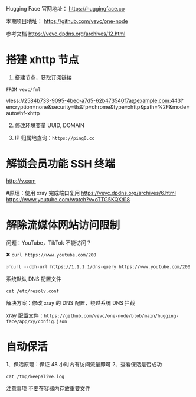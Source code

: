 Hugging Face 官网地址：
https://huggingface.co

本期项目地址：
https://github.com/vevc/one-node

参考文档
https://vevc.dpdns.org/archives/12.html

# 搭建 xhttp 节点
1. 搭建节点，获取订阅链接
   
​`FROM vevc/fml​​`

​vless://2584b733-9095-4bec-a7d5-62b473540f7a@example.com:443?encryption=none&security=tls&fp=chrome&type=xhttp&path=%2F&mode=auto#hf-xhttp​​


2. 修改环境变量 UUID, DOMAIN

3. IP 归属地查询：​`https://ping0.cc​`

# 解锁会员功能 SSH 终端
http://v.com

#原理：使用 xray 完成端口复用
https://vevc.dpdns.org/archives/6.html
https://www.youtube.com/watch?v=oTTG5KQXd18

# 解除流媒体网站访问限制
问题：YouTube，TikTok 不能访问？

❌ ​`curl https://www.youtube.com/200​`

✅ ​`curl --doh-url https://1.1.1.1/dns-query https://www.youtube.com/200​`

系统默认 DNS 配置文件

​`cat /etc/resolv.conf​`

解决方案：修改 xray 的 DNS 配置，绕过系统 DNS 拦截

xray 配置文件：​`https://github.com/vevc/one-node/blob/main/hugging-face/app/xy/config.json​`

# 自动保活
1、保活原理：保证 48 小时内有访问流量即可
2、查看保活是否成功

​`cat /tmp/keepalive.log​`

注意事项
不要在容器内存放重要文件
